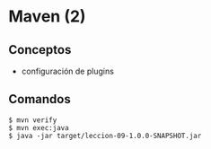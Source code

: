 # Maven (2)

## Conceptos

 - configuración de plugins

## Comandos

```
$ mvn verify
$ mvn exec:java
$ java -jar target/leccion-09-1.0.0-SNAPSHOT.jar
```